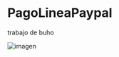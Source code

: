 # PagoLineaPaypal
trabajo de buho

![imagen](https://github.com/ANG3L-GAMBOA/PagoLineaPaypal/assets/90113186/a35bd35a-542b-4dcf-bf32-460fc41bdd5b)
